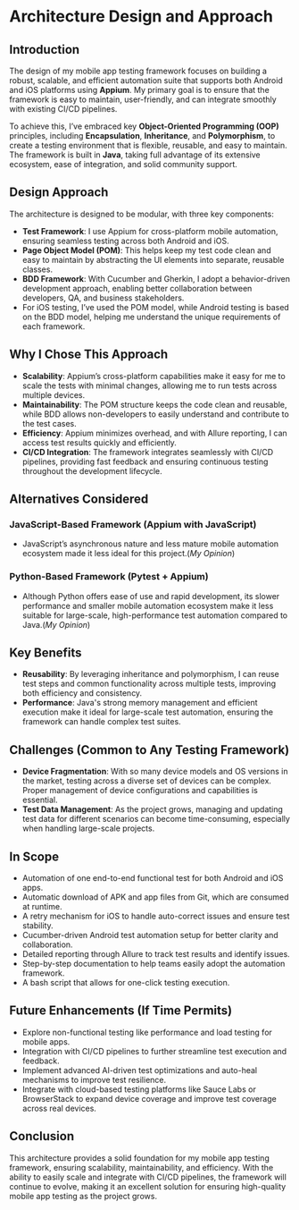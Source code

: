 # Architecture Design and Approach

## Introduction
The design of my mobile app testing framework focuses on building a robust, scalable, and efficient automation suite that supports both Android and iOS platforms using **Appium**. My primary goal is to ensure that the framework is easy to maintain, user-friendly, and can integrate smoothly with existing CI/CD pipelines.

To achieve this, I’ve embraced key **Object-Oriented Programming (OOP)** principles, including **Encapsulation**, **Inheritance**, and **Polymorphism**, to create a testing environment that is flexible, reusable, and easy to maintain. The framework is built in **Java**, taking full advantage of its extensive ecosystem, ease of integration, and solid community support.

## Design Approach
The architecture is designed to be modular, with three key components:

- **Test Framework**: I use Appium for cross-platform mobile automation, ensuring seamless testing across both Android and iOS.
- **Page Object Model (POM)**: This helps keep my test code clean and easy to maintain by abstracting the UI elements into separate, reusable classes.
- **BDD Framework**: With Cucumber and Gherkin, I adopt a behavior-driven development approach, enabling better collaboration between developers, QA, and business stakeholders.
- For iOS testing, I’ve used the POM model, while Android testing is based on the BDD model, helping me understand the unique requirements of each framework.

## Why I Chose This Approach
- **Scalability**: Appium’s cross-platform capabilities make it easy for me to scale the tests with minimal changes, allowing me to run tests across multiple devices.
- **Maintainability**: The POM structure keeps the code clean and reusable, while BDD allows non-developers to easily understand and contribute to the test cases.
- **Efficiency**: Appium minimizes overhead, and with Allure reporting, I can access test results quickly and efficiently.
- **CI/CD Integration**: The framework integrates seamlessly with CI/CD pipelines, providing fast feedback and ensuring continuous testing throughout the development lifecycle.

## Alternatives Considered
### JavaScript-Based Framework (Appium with JavaScript)
- JavaScript’s asynchronous nature and less mature mobile automation ecosystem made it less ideal for this project.(_My Opinion_)
### Python-Based Framework (Pytest + Appium)
- Although Python offers ease of use and rapid development, its slower performance and smaller mobile automation ecosystem make it less suitable for large-scale, high-performance test automation compared to Java.(_My Opinion_)

## Key Benefits
- **Reusability**: By leveraging inheritance and polymorphism, I can reuse test steps and common functionality across multiple tests, improving both efficiency and consistency.
- **Performance**: Java's strong memory management and efficient execution make it ideal for large-scale test automation, ensuring the framework can handle complex test suites.

## Challenges (Common to Any Testing Framework)
- **Device Fragmentation**: With so many device models and OS versions in the market, testing across a diverse set of devices can be complex. Proper management of device configurations and capabilities is essential.
- **Test Data Management**: As the project grows, managing and updating test data for different scenarios can become time-consuming, especially when handling large-scale projects.

## In Scope
- Automation of one end-to-end functional test for both Android and iOS apps.
- Automatic download of APK and app files from Git, which are consumed at runtime.
- A retry mechanism for iOS to handle auto-correct issues and ensure test stability.
- Cucumber-driven Android test automation setup for better clarity and collaboration.
- Detailed reporting through Allure to track test results and identify issues.
- Step-by-step documentation to help teams easily adopt the automation framework.
- A bash script that allows for one-click testing execution.

## Future Enhancements (If Time Permits)
- Explore non-functional testing like performance and load testing for mobile apps.
- Integration with CI/CD pipelines to further streamline test execution and feedback.
- Implement advanced AI-driven test optimizations and auto-heal mechanisms to improve test resilience.
- Integrate with cloud-based testing platforms like Sauce Labs or BrowserStack to expand device coverage and improve test coverage across real devices.

## Conclusion
This architecture provides a solid foundation for my mobile app testing framework, ensuring scalability, maintainability, and efficiency. With the ability to easily scale and integrate with CI/CD pipelines, the framework will continue to evolve, making it an excellent solution for ensuring high-quality mobile app testing as the project grows.
